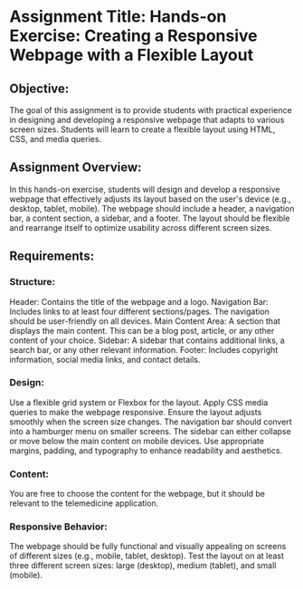 # Assignment Title: Hands-on Exercise: Creating a Responsive Webpage with a Flexible Layout

## Objective:

The goal of this assignment is to provide students with practical experience in designing and developing a responsive webpage that adapts to various screen sizes. Students will learn to create a flexible layout using HTML, CSS, and media queries.

## Assignment Overview:

In this hands-on exercise, students will design and develop a responsive webpage that effectively adjusts its layout based on the user's device (e.g., desktop, tablet, mobile). The webpage should include a header, a navigation bar, a content section, a sidebar, and a footer. The layout should be flexible and rearrange itself to optimize usability across different screen sizes.

## Requirements:

### Structure:

Header: Contains the title of the webpage and a logo.
Navigation Bar: Includes links to at least four different sections/pages. The navigation should be user-friendly on all devices.
Main Content Area: A section that displays the main content. This can be a blog post, article, or any other content of your choice.
Sidebar: A sidebar that contains additional links, a search bar, or any other relevant information.
Footer: Includes copyright information, social media links, and contact details.

### Design:

Use a flexible grid system or Flexbox for the layout.
Apply CSS media queries to make the webpage responsive.
Ensure the layout adjusts smoothly when the screen size changes.
The navigation bar should convert into a hamburger menu on smaller screens.
The sidebar can either collapse or move below the main content on mobile devices.
Use appropriate margins, padding, and typography to enhance readability and aesthetics.

### Content:

You are free to choose the content for the webpage, but it should be relevant to the telemedicine application.

### Responsive Behavior:

The webpage should be fully functional and visually appealing on screens of different sizes (e.g., mobile, tablet, desktop).
Test the layout on at least three different screen sizes: large (desktop), medium (tablet), and small (mobile).

